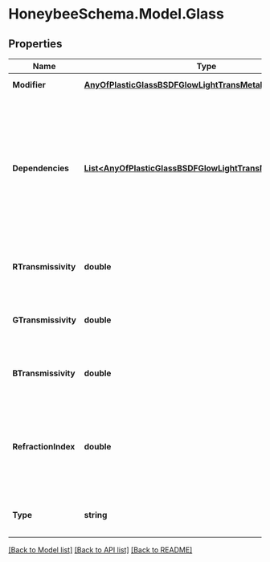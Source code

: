 
# HoneybeeSchema.Model.Glass

## Properties

Name | Type | Description | Notes
------------ | ------------- | ------------- | -------------
**Modifier** | [**AnyOfPlasticGlassBSDFGlowLightTransMetalVoidMirror**](AnyOfPlasticGlassBSDFGlowLightTransMetalVoidMirror.md) | Material modifier. | [optional] 
**Dependencies** | [**List&lt;AnyOfPlasticGlassBSDFGlowLightTransMetalVoidMirror&gt;**](AnyOfPlasticGlassBSDFGlowLightTransMetalVoidMirror.md) | List of modifiers that this modifier depends on. This argument is only useful for defining advanced modifiers where the modifier is defined based on other modifiers. | [optional] 
**RTransmissivity** | **double** | A value between 0 and 1 for the red channel transmissivity. | [optional] [default to 0.0D]
**GTransmissivity** | **double** | A value between 0 and 1 for the green channel transmissivity. | [optional] [default to 0.0D]
**BTransmissivity** | **double** | A value between 0 and 1 for the blue channel transmissivity. | [optional] [default to 0.0D]
**RefractionIndex** | **double** | A value greater than 1 for the index of refraction. Typical values are 1.52 for float glass and 1.4 for ETFE. | [optional] [default to 1.52D]
**Type** | **string** |  | [optional] [readonly] [default to "Glass"]

[[Back to Model list]](../README.md#documentation-for-models)
[[Back to API list]](../README.md#documentation-for-api-endpoints)
[[Back to README]](../README.md)

